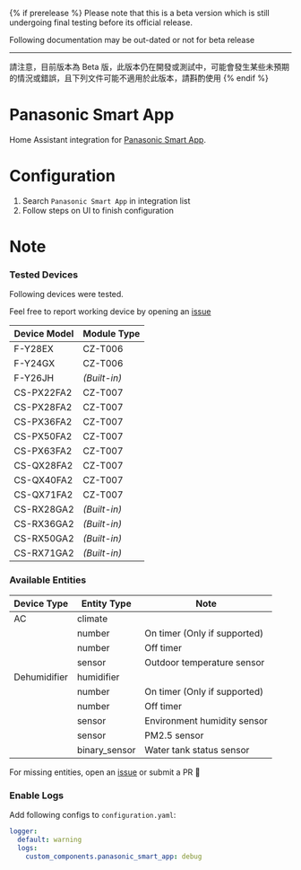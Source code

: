 {% if prerelease %}
Please note that this is a beta version which is still undergoing final testing before its official release.

Following documentation may be out-dated or not for beta release

---

請注意，目前版本為 Beta 版，此版本仍在開發或測試中，可能會發生某些未預期的情況或錯誤，且下列文件可能不適用於此版本，請斟酌使用
{% endif %}

# Panasonic Smart App

Home Assistant integration for [Panasonic Smart App](https://play.google.com/store/apps/details?id=com.panasonic.smart&hl=zh_TW&gl=US).

# Configuration

1. Search `Panasonic Smart App` in integration list
2. Follow steps on UI to finish configuration

# Note

### Tested Devices

Following devices were tested.

Feel free to report working device by opening an [issue](https://github.com/osk2/panasonic_smart_app/issues)

| Device Model | Module Type  |
| ------------ | ------------ |
| F-Y28EX      | CZ-T006      |
| F-Y24GX      | CZ-T006      |
| F-Y26JH      | _(Built-in)_ |
| CS-PX22FA2   | CZ-T007      |
| CS-PX28FA2   | CZ-T007      |
| CS-PX36FA2   | CZ-T007      |
| CS-PX50FA2   | CZ-T007      |
| CS-PX63FA2   | CZ-T007      |
| CS-QX28FA2   | CZ-T007      |
| CS-QX40FA2   | CZ-T007      |
| CS-QX71FA2   | CZ-T007      |
| CS-RX28GA2   | _(Built-in)_ |
| CS-RX36GA2   | _(Built-in)_ |
| CS-RX50GA2   | _(Built-in)_ |
| CS-RX71GA2   | _(Built-in)_ |

### Available Entities

| Device Type  | Entity Type   | Note                         |
| ------------ | ------------- | ---------------------------- |
| AC           | climate       |                              |
|              | number        | On timer (Only if supported) |
|              | number        | Off timer                    |
|              | sensor        | Outdoor temperature sensor   |
| Dehumidifier | humidifier    |                              |
|              | number        | On timer (Only if supported) |
|              | number        | Off timer                    |
|              | sensor        | Environment humidity sensor  |
|              | sensor        | PM2.5 sensor                 |
|              | binary_sensor | Water tank status sensor     |

For missing entities, open an [issue](https://github.com/osk2/panasonic_smart_app/issues) or submit a PR 💪

### Enable Logs

Add following configs to `configuration.yaml`:

```yaml
logger:
  default: warning
  logs:
    custom_components.panasonic_smart_app: debug
```

